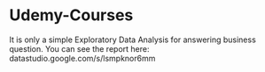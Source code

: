 # Udemy-Courses
It is only a simple Exploratory Data Analysis for answering business question. You can see the report here: datastudio.google.com/s/lsmpknor6mm
